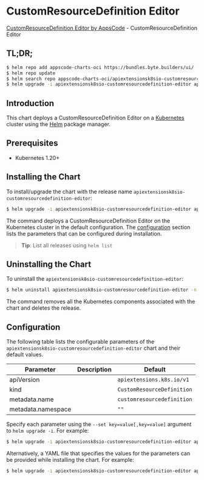 # CustomResourceDefinition Editor

[CustomResourceDefinition Editor by AppsCode](https://byte.builders) - CustomResourceDefinition Editor

## TL;DR;

```bash
$ helm repo add appscode-charts-oci https://bundles.byte.builders/ui/
$ helm repo update
$ helm search repo appscode-charts-oci/apiextensionsk8sio-customresourcedefinition-editor --version=v0.4.18
$ helm upgrade -i apiextensionsk8sio-customresourcedefinition-editor appscode-charts-oci/apiextensionsk8sio-customresourcedefinition-editor -n default --create-namespace --version=v0.4.18
```

## Introduction

This chart deploys a CustomResourceDefinition Editor on a [Kubernetes](http://kubernetes.io) cluster using the [Helm](https://helm.sh) package manager.

## Prerequisites

- Kubernetes 1.20+

## Installing the Chart

To install/upgrade the chart with the release name `apiextensionsk8sio-customresourcedefinition-editor`:

```bash
$ helm upgrade -i apiextensionsk8sio-customresourcedefinition-editor appscode-charts-oci/apiextensionsk8sio-customresourcedefinition-editor -n default --create-namespace --version=v0.4.18
```

The command deploys a CustomResourceDefinition Editor on the Kubernetes cluster in the default configuration. The [configuration](#configuration) section lists the parameters that can be configured during installation.

> **Tip**: List all releases using `helm list`

## Uninstalling the Chart

To uninstall the `apiextensionsk8sio-customresourcedefinition-editor`:

```bash
$ helm uninstall apiextensionsk8sio-customresourcedefinition-editor -n default
```

The command removes all the Kubernetes components associated with the chart and deletes the release.

## Configuration

The following table lists the configurable parameters of the `apiextensionsk8sio-customresourcedefinition-editor` chart and their default values.

|     Parameter      | Description |                Default                |
|--------------------|-------------|---------------------------------------|
| apiVersion         |             | <code>apiextensions.k8s.io/v1</code>  |
| kind               |             | <code>CustomResourceDefinition</code> |
| metadata.name      |             | <code>customresourcedefinition</code> |
| metadata.namespace |             | <code>""</code>                       |


Specify each parameter using the `--set key=value[,key=value]` argument to `helm upgrade -i`. For example:

```bash
$ helm upgrade -i apiextensionsk8sio-customresourcedefinition-editor appscode-charts-oci/apiextensionsk8sio-customresourcedefinition-editor -n default --create-namespace --version=v0.4.18 --set apiVersion=apiextensions.k8s.io/v1
```

Alternatively, a YAML file that specifies the values for the parameters can be provided while
installing the chart. For example:

```bash
$ helm upgrade -i apiextensionsk8sio-customresourcedefinition-editor appscode-charts-oci/apiextensionsk8sio-customresourcedefinition-editor -n default --create-namespace --version=v0.4.18 --values values.yaml
```

